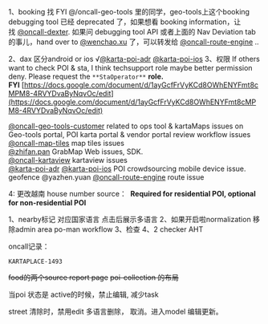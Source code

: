 1、booking 找 FYI @/oncall-geo-tools 里的同学，geo-tools上这个booking debugging tool 已经 deprecated 了，如果想看 booking information，让找 [@oncall-dexter](https://grab.enterprise.slack.com/admin/user_groups). 如果问 debugging tool API 或者上面的 Nav Deviation tab 的事儿，hand over to [@wenchao.xu](https://grab.slack.com/team/U03KANVDXMZ) 了，可以转发给 [@oncall-route-engine](https://grab.enterprise.slack.com/admin/user_groups) ..

2、dax 区分android or ios √[@karta-poi-adr](https://grab.slack.com/admin/user_groups) [@karta-poi-ios](https://grab.slack.com/admin/user_groups)
3、权限 If others want to check POI & sta, I think techsupport role maybe better
permission deny. Please request the `**StaOperator**` **role. FYI** [https://docs.google.com/document/d/1ayGcfFrVyKCd8OWhENYFmt8cMPM8-4RVYDvaByNqvOc/edit](https://docs.google.com/document/d/1ayGcfFrVyKCd8OWhENYFmt8cMPM8-4RVYDvaByNqvOc/edit)


[@oncall-geo-tools-customer](https://grab.enterprise.slack.com/admin/user_groups) related to ops tool & kartaMaps issues on Geo-tools portal, POI karta portal & vendor portal review workflow issues  
[@oncall-map-tiles](https://grab.enterprise.slack.com/admin/user_groups) map tiles issues  
[@zhifan.pan](https://grab.slack.com/team/WRVC4RJ7M) GrabMap Web issues, SDK.  
[@oncall-kartaview](https://grab.enterprise.slack.com/admin/user_groups) kartaview issues  
[@karta-poi-adr](https://grab.enterprise.slack.com/admin/user_groups) [@karta-poi-ios](https://grab.enterprise.slack.com/admin/user_groups) POI crowdsourcing mobile device issue.   geofence @yazhen.yuan
[@oncall-route-engine](https://grab.enterprise.slack.com/admin/user_groups) route issue



4: 更改越南 house number source：  **Required for residential POI, optional for non-residential POI** 

1、nearby标记 对应国家语言
	点击后展示多语言
2、如果开启啦normalization 移除admin area
	po-man
	workflow
3、检查
4、2 checker AHT


oncall记录：
	
	KARTAPLACE-1493


~~food的两个source report page~~
~~poi-collection 的布局~~



当poi 状态是 active的时候，禁止编辑,
	减少task

street 清除时，禁用edit
	多语言删除， 取消。进入model 编辑更新。
